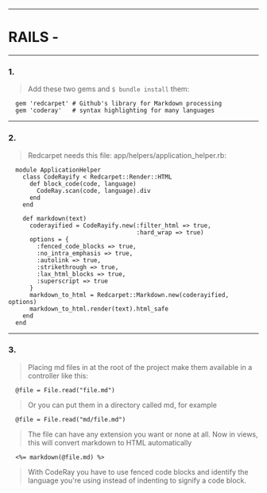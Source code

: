 
-------------------------------------------------------------------------------

# RAILS - 

--------------------------------------------------------------------------------
### 1. 

> Add these two gems and `$ bundle install` them:

      gem 'redcarpet' # Github's library for Markdown processing
      gem 'coderay'   # syntax highlighting for many languages

--------------------------------------------------------------------------------
### 2. 

> Redcarpet needs this file: app/helpers/application_helper.rb:

      module ApplicationHelper
      	class CodeRayify < Redcarpet::Render::HTML
      	  def block_code(code, language)
      	    CodeRay.scan(code, language).div
      	  end
      	end
      	
      	def markdown(text)
      	  coderayified = CodeRayify.new(:filter_html => true, 
      	                                :hard_wrap => true)
      	  options = {
      	    :fenced_code_blocks => true,
      	    :no_intra_emphasis => true,
      	    :autolink => true,
      	    :strikethrough => true,
      	    :lax_html_blocks => true,
      	    :superscript => true
      	  }
      	  markdown_to_html = Redcarpet::Markdown.new(coderayified, options)
      	  markdown_to_html.render(text).html_safe
      	end
      end

--------------------------------------------------------------------------------
### 3. 

> Placing md files in at the root of the project make them available in a 
controller like this:

      @file = File.read("file.md")
      
> Or you can put them in a directory called md, for example

      @file = File.read("md/file.md")
      
> The file can have any extension you want or none at all.
> Now in views, this will convert markdown to HTML automatically

      <%= markdown(@file.md) %> 
      
> With CodeRay you have to use fenced code blocks and identify the language 
you're using instead of indenting to signify a code block.